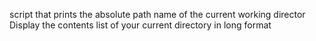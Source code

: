  script that prints the absolute path name of the current working director
Display the contents list of your current directory in long format
